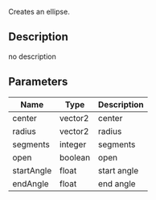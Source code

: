 Creates an ellipse.



## Description
no description
## Parameters

<table>
<thead>
	<tr>
		<th>Name</th>
		<th>Type</th>
		<th>Description</th>
	</tr>
</thead>
<tr>
	<td>center</td>
	<td><div class='bg-teal-800 px-2 py-px text-white rounded-sm'>vector2</div></td>
	<td>center</td>
</tr>
<tr>
	<td>radius</td>
	<td><div class='bg-teal-800 px-2 py-px text-white rounded-sm'>vector2</div></td>
	<td>radius</td>
</tr>
<tr>
	<td>segments</td>
	<td><div class='bg-orange-800 px-2 py-px text-white rounded-sm'>integer</div></td>
	<td>segments</td>
</tr>
<tr>
	<td>open</td>
	<td><div class='bg-emerald-800 px-2 py-px text-white rounded-sm'>boolean</div></td>
	<td>open</td>
</tr>
<tr>
	<td>startAngle</td>
	<td><div class='bg-yellow-800 px-2 py-px text-white rounded-sm'>float</div></td>
	<td>start angle</td>
</tr>
<tr>
	<td>endAngle</td>
	<td><div class='bg-yellow-800 px-2 py-px text-white rounded-sm'>float</div></td>
	<td>end angle</td>
</tr>
</table>